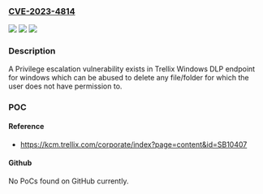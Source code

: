 ### [CVE-2023-4814](https://cve.mitre.org/cgi-bin/cvename.cgi?name=CVE-2023-4814)
![](https://img.shields.io/static/v1?label=Product&message=Data%20Loss%20Prevention%20Endpoint%20for%20Windows&color=blue)
![](https://img.shields.io/static/v1?label=Version&message=11.10.100.17%20&color=brightgreen)
![](https://img.shields.io/static/v1?label=Vulnerability&message=CWE-250%3A%20Execution%20with%20Unnecessary%20Privileges&color=brightgreen)

### Description

A Privilege escalation vulnerability exists in Trellix Windows DLP endpoint for windows which can be abused to delete any file/folder for which the user does not have permission to.

### POC

#### Reference
- https://kcm.trellix.com/corporate/index?page=content&id=SB10407

#### Github
No PoCs found on GitHub currently.

